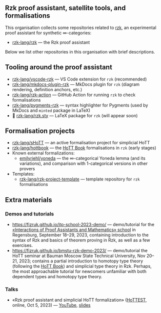 ## Rzk proof assistant, satellite tools, and formalisations

This organisation collects some repositories related to [rzk](https://github.com/rzk-lang/rzk), an experimental proof assistant for synthetic ∞-categories:

- [rzk-lang/rzk](https://github.com/rzk-lang/rzk) — the Rzk proof assistant

Below we list other repositories in this organisation with brief descriptions.

## Tooling around the proof assistant

- [rzk-lang/vscode-rzk](https://github.com/rzk-lang/vscode-rzk) — VS Code extension for `rzk` (recommended)
- [rzk-lang/mkdocs-plugin-rzk](https://github.com/rzk-lang/mkdocs-plugin-rzk) — MkDocs plugin for `rzk` (diagram rendering, definition anchors, etc.)
- [rzk-lang/rzk-action](https://github.com/rzk-lang/rzk-action) — GitHub Action for running `rzk` to check formalisations
- [rzk-lang/pygments-rzk](https://github.com/rzk-lang/pygments-rzk) — syntax highlighter for Pygments (used by MkDocs and `minted` package in LaTeX)
- 🚧 [rzk-lang/rzk.sty](https://github.com/rzk-lang/rzk.sty) — LaTeX package for `rzk` (will appear soon)

## Formalisation projects

- [rzk-lang/sHoTT](https://github.com/rzk-lang/sHoTT) — an active formalisation project for simplicial HoTT
- [rzk-lang/hottbook](https://github.com/rzk-lang/hottbook) — the [HoTT Book](https://homotopytypetheory.org/book/) formalisations in `rzk` (early stages)
- Known external formalizations:
    - [emilyriehl/yoneda](https://github.com/emilyriehl/yoneda) — the ∞-categorical Yoneda lemma (and its variations), and comparison with 1-categorical versions in other provers
- Templates:
    - [rzk-lang/rzk-project-template](https://github.com/rzk-lang/rzk-project-template) — template repository for `rzk` formalisations

## Extra materials

### Demos and tutorials

- <https://fizruk.github.io/itp-school-2023-demo/> — demo/tutorial for the [«Interactions of Proof Assistants and Mathematics» school](https://itp-school-2023.github.io)
  in Regensburg, September 18–29, 2023, containing introduction to the syntax of Rzk and basics of theorem proving in Rzk, as well as a few exercises.
- <https://fizruk.github.io/bmstu-rzk-demo-2023/> — demo/tutorial the HoTT seminar at Bauman Moscow State Technical University, Nov 20–21, 2023;
  contains a partial introduction to homotopy type theory (following the [HoTT Book](https://homotopytypetheory.org/book/)) and simplicial type theory in Rzk.
  Perhaps, the most approachable tutorial for newcomers unfamiliar with both dependent types and homotopy type theory.


### Talks

- «Rzk proof assistant and simplicial HoTT formalization» ([HoTTEST](https://www.math.uwo.ca/faculty/kapulkin/seminars/hottest.html), online, Oct 5, 2023) — [YouTube](https://www.youtube.com/watch?v=IMxPu2agUNo), [slides](https://www.math.uwo.ca/faculty/kapulkin/seminars/hottestfiles/Kudasov-2023-10-05-HoTTEST.pdf)


<!--

**Here are some ideas to get you started:**

🙋‍♀️ A short introduction - what is your organization all about?
🌈 Contribution guidelines - how can the community get involved?
👩‍💻 Useful resources - where can the community find your docs? Is there anything else the community should know?
🍿 Fun facts - what does your team eat for breakfast?
🧙 Remember, you can do mighty things with the power of [Markdown](https://docs.github.com/github/writing-on-github/getting-started-with-writing-and-formatting-on-github/basic-writing-and-formatting-syntax)
-->
